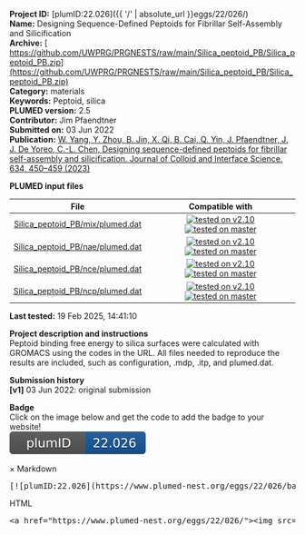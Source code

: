 **Project ID:** [plumID:22.026]({{ '/' | absolute_url }}eggs/22/026/)  
**Name:**  Designing Sequence-Defined Peptoids for Fibrillar Self-Assembly and Silicification  
**Archive:** [ https://github.com/UWPRG/PRGNESTS/raw/main/Silica_peptoid_PB/Silica_peptoid_PB.zip](https://github.com/UWPRG/PRGNESTS/raw/main/Silica_peptoid_PB/Silica_peptoid_PB.zip)  
**Category:**  materials  
**Keywords:**  Peptoid, silica  
**PLUMED version:**  2.5  
**Contributor:**  Jim Pfaendtner  
**Submitted on:** 03 Jun 2022  
**Publication:** [W. Yang, Y. Zhou, B. Jin, X. Qi, B. Cai, Q. Yin, J. Pfaendtner, J. J. De Yoreo, C.-L. Chen, Designing sequence-defined peptoids for fibrillar self-assembly and silicification. Journal of Colloid and Interface Science. 634, 450–459 (2023)](http://dx.doi.org/10.1016/j.jcis.2022.11.136)  
  
**PLUMED input files**  
  
| File     | Compatible with |  
|:--------:|:--------:|  
| [Silica_peptoid_PB/mix/plumed.dat](./data/Silica_peptoid_PB/mix/plumed.dat.md) |  [![tested on v2.10](https://img.shields.io/badge/v2.10-passing-green.svg)](data/Silica_peptoid_PB/mix/plumed.dat.plumed.stderr) [![tested on master](https://img.shields.io/badge/master-passing-green.svg)](data/Silica_peptoid_PB/mix/plumed.dat.plumed_master.stderr) |  
| [Silica_peptoid_PB/nae/plumed.dat](./data/Silica_peptoid_PB/nae/plumed.dat.md) |  [![tested on v2.10](https://img.shields.io/badge/v2.10-passing-green.svg)](data/Silica_peptoid_PB/nae/plumed.dat.plumed.stderr) [![tested on master](https://img.shields.io/badge/master-passing-green.svg)](data/Silica_peptoid_PB/nae/plumed.dat.plumed_master.stderr) |  
| [Silica_peptoid_PB/nce/plumed.dat](./data/Silica_peptoid_PB/nce/plumed.dat.md) |  [![tested on v2.10](https://img.shields.io/badge/v2.10-passing-green.svg)](data/Silica_peptoid_PB/nce/plumed.dat.plumed.stderr) [![tested on master](https://img.shields.io/badge/master-passing-green.svg)](data/Silica_peptoid_PB/nce/plumed.dat.plumed_master.stderr) |  
| [Silica_peptoid_PB/ncp/plumed.dat](./data/Silica_peptoid_PB/ncp/plumed.dat.md) |  [![tested on v2.10](https://img.shields.io/badge/v2.10-passing-green.svg)](data/Silica_peptoid_PB/ncp/plumed.dat.plumed.stderr) [![tested on master](https://img.shields.io/badge/master-passing-green.svg)](data/Silica_peptoid_PB/ncp/plumed.dat.plumed_master.stderr) |  
  
**Last tested:**  19 Feb 2025, 14:41:10
  
**Project description and instructions**  
Peptoid binding free energy to silica surfaces were calculated with GROMACS using the codes in the URL. All files needed to reproduce the results are included, such as configuration, .mdp, .itp, and plumed.dat.

  
**Submission history**  
**[v1]** 03 Jun 2022: original submission  
  
**Badge**  
Click on the image below and get the code to add the badge to your website!  
<img src="./badge.svg" alt="plumeDnest:22.026" id="myBtn" class="badge">
<div id="myModal" class="modal">
  <div class="modal-content">
    <span class="close">&times;</span>
    Markdown<pre>[![plumID:22.026](https://www.plumed-nest.org/eggs/22/026/badge.svg)](https://www.plumed-nest.org/eggs/22/026/)</pre>
    HTML<pre>&lt;a href="https://www.plumed-nest.org/eggs/22/026/"&gt;&lt;img src="https://www.plumed-nest.org/eggs/22/026/badge.svg" alt="plumID:22.026"&gt;&lt;/a&gt;</pre>
  </div>
</div>
